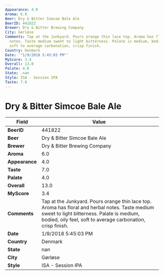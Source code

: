 ```yaml
---
Appearance: 4.0
Aroma: 6.0
Beer: Dry & Bitter Simcoe Bale Ale
BeerID: 441822
Brewer: Dry & Bitter Brewing Company
City: Gørløse
Comments: Tap at the Junkyard. Pours orange thin lace top. Aroma has floral and herbal
  notes. Taste medium sweet to light bitterness. Palate is medium, bodied, oily feel,
  soft to average carbonation, crisp finish.
Country: Denmark
Date: '"1/9/2018 5:45:03 PM"'
MyScore: 3.4
Overall: 13.0
Palate: 4.0
State: .nan
Style: ISA - Session IPA
Taste: 7.0
---
```


# Dry & Bitter Simcoe Bale Ale

| Field         | Value |
|---------------|-------|
| **BeerID** | 441822 |
| **Beer** | Dry & Bitter Simcoe Bale Ale |
| **Brewer** | Dry & Bitter Brewing Company |
| **Aroma** | 6.0 |
| **Appearance** | 4.0 |
| **Taste** | 7.0 |
| **Palate** | 4.0 |
| **Overall** | 13.0 |
| **MyScore** | 3.4 |
| **Comments** | Tap at the Junkyard. Pours orange thin lace top. Aroma has floral and herbal notes. Taste medium sweet to light bitterness. Palate is medium, bodied, oily feel, soft to average carbonation, crisp finish. |
| **Date** | 1/9/2018 5:45:03 PM |
| **Country** | Denmark |
| **State** | nan |
| **City** | Gørløse |
| **Style** | ISA - Session IPA |
